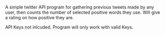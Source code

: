 A simple twitter API program for gathering previous tweets made by any user,
then counts the number of selected positive words they use. Will give a
rating on how positive they are.

API Keys not inlcuded. Program will only work with valid Keys.
